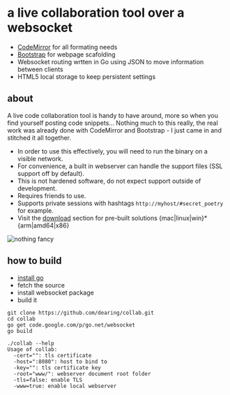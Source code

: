 # a live collaboration tool over a websocket #

- [CodeMirror](http://codemirror.net/) for all formating needs
- [Bootstrap](http://twitter.github.com/bootstrap/) for webpage scafolding
- Websocket routing wrtten in Go using JSON to move information between clients
- HTML5 local storage to keep persistent settings

## about ##
A live code collaboration tool is handy to have around, more so when you find yourself posting code snippets...
Nothing much to this really, the real work was already done with CodeMirror and Bootstrap - I just came in and 
stitched it all together.

- In order to use this effectively, you will need to run the binary on a visible network.
- For convenience, a built in webserver can handle the support files (SSL support off by default).
- This is not hardened software, do not expect support outside of development.
- Requires friends to use.
- Supports private sessions with hashtags `http://myhost/#secret_poetry` for example.
- Visit the [download](https://github.com/dearing/collab/downloads) section for pre-built solutions {mac|linux|win}*{arm|amd64|x86}

![nothing fancy](https://raw.github.com/dearing/collab/master/www/img/collab.png)

## how to build ##
- [install go](http://golang.org/doc/install)
- fetch the source
- install websocket package
- build it

```
git clone https://github.com/dearing/collab.git
cd collab
go get code.google.com/p/go.net/websocket
go build

./collab --help
Usage of collab:
  -cert="": tls certificate
  -host=":8080": host to bind to
  -key="": tls certificate key
  -root="www/": webserver document root folder
  -tls=false: enable TLS
  -www=true: enable local webserver
```